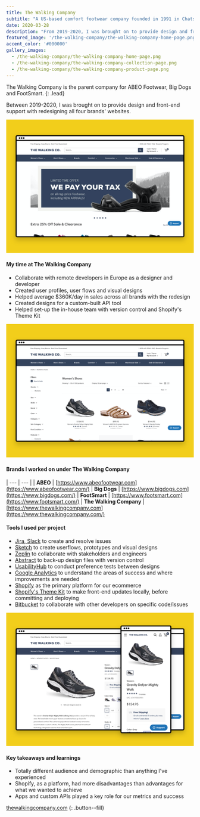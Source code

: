 ```yaml
---
title: The Walking Company
subtitle: "A US-based comfort footwear company founded in 1991 in Chatsworth, California."
date: 2020-03-28
description: "From 2019-2020, I was brought on to provide design and front-end support on redesigning the websites of four brands under The Walking Company."
featured_image: '/the-walking-company/the-walking-company-home-page.png'
accent_color: '#000000'
gallery_images:
  - /the-walking-company/the-walking-company-home-page.png
  - /the-walking-company/the-walking-company-collection-page.png
  - /the-walking-company/the-walking-company-product-page.png
---
```


The Walking Company is the parent company for ABEO Footwear, Big Dogs and FootSmart.
{: .lead}

Between 2019-2020, I was brought on to provide design and front-end support with redesigning all four brands' websites.

![The Walking Company's home page](/images/projects/the-walking-company/the-walking-company-home-page.png)

#### My time at The Walking Company

- Collaborate with remote developers in Europe as a designer and developer
- Created user profiles, user flows and visual designs
- Helped average $360K/day in sales across all brands with the redesign
- Created designs for a custom-built API tool
- Helped set-up the in-house team with version control and Shopify's Theme Kit

![The Walking Company's collection page](/images/projects/the-walking-company/the-walking-company-collection-page.png)

#### Brands I worked on under The Walking Company

| --- | --- |
| **ABEO** | [https://www.abeofootwear.com](https://www.abeofootwear.com/)
| **Big Dogs** | [https://www.bigdogs.com](https://www.bigdogs.com/)
| **FootSmart** | [https://www.footsmart.com](https://www.footsmart.com/)
| **The Walking Company** | [https://www.thewalkingcompany.com](https://www.thewalkingcompany.com/)

#### Tools I used per project

- [Jira, Slack][url-atlassian] to create and resolve issues
- [Sketch][url-sketch] to create userflows, prototypes and visual designs
- [Zeplin][url-zeplin] to collaborate with stakeholders and engineers
- [Abstract][url-abstract] to back-up design files with version control
- [UsabilityHub][url-usabilityhub] to conduct preference tests between designs
- [Google Analytics][url-ga] to understand the areas of success and where improvements are needed
- [Shopify][url-shopify] as the primary platform for our ecommerce
- [Shopify's Theme Kit][url-theme-kit] to make front-end updates locally, before committing and deploying
- [Bitbucket][url-bitbucket] to collaborate with other developers on specific code/issues

![The Walking Company's product page](/images/projects/the-walking-company/the-walking-company-product-page.png)

#### Key takeaways and learnings
- Totally different audience and demographic than anything I've experienced
- Shopify, as a platform, had more disadvantages than advantages for what we wanted to achieve
- Apps and custom APIs played a key role for our metrics and success

[thewalkingcompany.com](https://www.thewalkingcompany.com)
{: .button--fill}

[url-sketch]: https://www.sketch.com
[url-fabletics]: https://www.fabletics.com
[url-fabkids]: https://www.fabkids.com
[url-shoedazzle]: https://www.shoedazzle.com
[url-savagexfenty]: https://www.savagex.com
[url-justfab]: https://www.justfab.com
[url-zeplin]: https://www.zeplin.io
[url-abstract]: https://www.abstract.com
[url-cvmpus]: https://www.instagram.com/cvmpus
[url-atlassian]: https://www.atlassian.com/
[url-origami-studio]: https://origami.design/
[url-usabilityhub]: https://usabilityhub.com/
[url-ga]: https://marketingplatform.google.com/about/analytics/
[url-clicktale]: https://www.clicktale.com/
[url-shopify]: https://www.shopify.com
[url-theme-kit]: https://shopify.github.io/themekit/
[url-bitbucket]: https://bitbucket.org/
